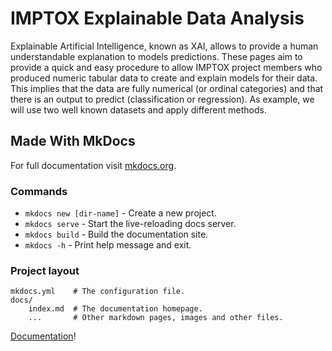 # IMPTOX Explainable Data Analysis

Explainable Artificial Intelligence, known as XAI, allows to provide a human understandable explanation to models predictions. These pages aim to provide a quick and easy procedure to allow IMPTOX project members who produced numeric tabular data to create and explain models for their data. This implies that the data are fully numerical (or ordinal categories) and that there is an output to predict (classification or regression). As example, we will use two well known datasets and apply different methods. 














## Made With MkDocs

For full documentation visit [mkdocs.org](https://www.mkdocs.org).

### Commands

* `mkdocs new [dir-name]` - Create a new project.
* `mkdocs serve` - Start the live-reloading docs server.
* `mkdocs build` - Build the documentation site.
* `mkdocs -h` - Print help message and exit.

### Project layout

    mkdocs.yml    # The configuration file.
    docs/
        index.md  # The documentation homepage.
        ...       # Other markdown pages, images and other files.



[Documentation](https://squidfunk.github.io/mkdocs-material/getting-started/)!